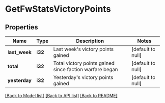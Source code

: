 # GetFwStatsVictoryPoints

## Properties
Name | Type | Description | Notes
------------ | ------------- | ------------- | -------------
**last_week** | **i32** | Last week&#39;s victory points gained | [default to null]
**total** | **i32** | Total victory points gained since faction warfare began | [default to null]
**yesterday** | **i32** | Yesterday&#39;s victory points gained | [default to null]

[[Back to Model list]](../README.md#documentation-for-models) [[Back to API list]](../README.md#documentation-for-api-endpoints) [[Back to README]](../README.md)


